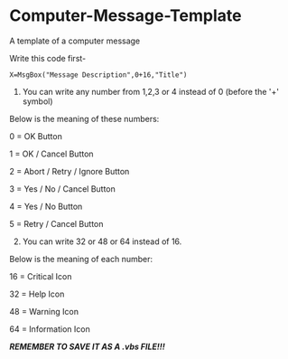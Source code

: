 # Computer-Message-Template
A template of a computer message

Write this code first-
```
X=MsgBox("Message Description",0+16,"Title") 
```
1.  You can write any number from 1,2,3 or 4 instead of 0 (before the '+' symbol) 

Below is the meaning of these numbers:

0 = OK Button

1 = OK / Cancel Button

2 = Abort / Retry / Ignore Button

3 = Yes / No / Cancel Button

4 = Yes / No Button

5 = Retry / Cancel Button

2.  You can write 32 or 48 or 64 instead of 16.

Below is the meaning of each number:

16 = Critical Icon 

32 = Help Icon 

48 = Warning Icon

64 = Information Icon


***REMEMBER TO SAVE IT AS A .vbs FILE!!!***
